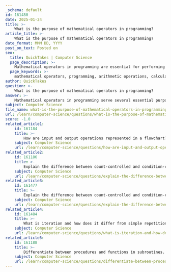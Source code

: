 ```yaml
---
_schema: default
id: 161480
date: 2025-01-24
title: >-
    What is the purpose of mathematical operators in programming?
article_title: >-
    What is the purpose of mathematical operators in programming?
date_format: MMM DD, YYYY
post_on_text: Posted on
seo:
  title: QuickTakes | Computer Science
  page_description: >-
    Mathematical operators in programming are essential for performing calculations and manipulating numerical data, including basic arithmetic, complex calculations, and controlling program flow through comparisons.
  page_keywords: >-
    mathematical operators, programming, arithmetic operations, calculations, data manipulation, comparison operators, absolute value, square root, exponentiation, control structures, unary operators, binary operators, ternary operators, rounding functions
author: QuickTakes
question: >-
    What is the purpose of mathematical operators in programming?
answer: >-
    Mathematical operators in programming serve several essential purposes, primarily related to performing calculations and manipulating numerical data. Here are the key functions and characteristics of mathematical operators:\n\n1. **Basic Arithmetic Operations**: Mathematical operators allow programmers to perform fundamental arithmetic operations such as addition (+), subtraction (-), multiplication (*), and division (/). These operations are crucial for calculations in various applications, from simple algorithms to complex data processing.\n\n2. **Complex Calculations**: Beyond basic operations, programming languages often provide additional mathematical functions, such as:\n   - **Absolute Value**: Using functions like `ABS` to obtain the absolute value of a number.\n   - **Square Root**: Calculating the square root with functions like `sqrt`.\n   - **Exponentiation**: Raising numbers to a power using functions like `expt`.\n   - **Rounding Functions**: Functions such as `round`, `floor`, and `ceiling` help in managing numerical precision.\n\n3. **Operator Types**: Operators can be categorized based on their functionality:\n   - **Unary Operators**: Operate on a single operand (e.g., negation).\n   - **Binary Operators**: Operate on two operands (e.g., addition, subtraction).\n   - **Ternary Operators**: Involve three operands, commonly used in conditional expressions.\n\n4. **Control Structures**: Mathematical operators are often used in control structures to make decisions based on numerical comparisons. For example, comparison operators (like `==`, `!=`, `<`, `>`, `<=`, `>=`) are used to evaluate conditions and control the flow of execution in programs.\n\n5. **Data Manipulation**: In addition to calculations, mathematical operators are essential for manipulating data types, particularly numerical types. They enable operations that can transform data, such as calculating averages, totals, or other statistical measures.\n\n6. **Embedded Operations**: Operators can be embedded within expressions, allowing for the combination of multiple operations in a single statement. This capability enhances the expressiveness and efficiency of code.\n\nIn summary, mathematical operators are fundamental to programming as they facilitate calculations, data manipulation, and decision-making processes, making them indispensable tools for developers.
subject: Computer Science
file_name: what-is-the-purpose-of-mathematical-operators-in-programming.md
url: /learn/computer-science/questions/what-is-the-purpose-of-mathematical-operators-in-programming
score: -1.0
related_article1:
    id: 161184
    title: >-
        How are input and output operations represented in a flowchart?
    subject: Computer Science
    url: /learn/computer-science/questions/how-are-input-and-output-operations-represented-in-a-flowchart
related_article2:
    id: 161186
    title: >-
        Explain the difference between count-controlled and condition-controlled loops.
    subject: Computer Science
    url: /learn/computer-science/questions/explain-the-difference-between-countcontrolled-and-conditioncontrolled-loops
related_article3:
    id: 161477
    title: >-
        Explain the difference between count-controlled and condition-controlled loops.
    subject: Computer Science
    url: /learn/computer-science/questions/explain-the-difference-between-countcontrolled-and-conditioncontrolled-loops
related_article4:
    id: 161484
    title: >-
        What is iteration and how does it differ from simple repetition?
    subject: Computer Science
    url: /learn/computer-science/questions/what-is-iteration-and-how-does-it-differ-from-simple-repetition
related_article5:
    id: 161188
    title: >-
        Differentiate between procedures and functions in subroutines.
    subject: Computer Science
    url: /learn/computer-science/questions/differentiate-between-procedures-and-functions-in-subroutines
---
```


&nbsp;